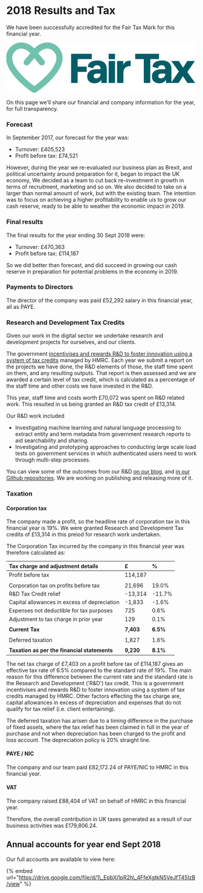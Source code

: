 # 2018 Results and Tax

We have been successfully accredited for the Fair Tax Mark for this financial year.

![The Fair Tax Mark logo](../../../.gitbook/assets/ftm_horizontal_rgb.png)

On this page we'll share our financial and company information for the year, for full transparency.

### Forecast

In September 2017, our forecast for the year was:

* Turnover: £405,523
* Profit before tax: £74,521

However, during the year we re-evaluated our business plan as Brexit, and political uncertainty around preparation for it, began to impact the UK economy, We decided as a team to cut back re-investment in growth in terms of recruitment, marketing and so on. We also decided to take on a larger than normal amount of work, but with the existing team. The intention was to focus on achieving a higher profitability to enable uis to grow our cash reserve, ready to be able to weather the economic impact in 2019.

### Final results

The final results for the year ending 30 Sept 2018 were:

* Turnover: £470,363
* Profit before tax: £114,187

So we did better than forecast, and did succeed in growing our cash reserve in preparation for potential problems in the economy in 2019.

### Payments to Directors

The director of the company was paid £52,292 salary in this financial year, all as PAYE.

### Research and Development Tax Credits

Given our work in the digital sector we undertake research and development projects for ourselves, and our clients. 

The government [incentivises and rewards R&D to foster innovation using a system of tax credits](https://www.gov.uk/guidance/corporation-tax-research-and-development-tax-relief-for-small-and-medium-sized-enterprises) managed by HMRC. Each year we submit a report on the projects we have done, the R&D elements of those, the staff time spent on them, and any resulting outputs. That report is then assessed and we are awarded a certain level of tax credit, which is calculated as a percentage of the staff time and other costs we have invested in the R&D.

This year, staff time and costs worth £70,072 was spent on R&D related work. This resulted in us being granted an R&D tax credit of £13,314.

Our R&D work included

* Investigating machine learning and natural language processing to extract entity and term metadata from government research reports to aid searchability and sharing.
* Investigating and prototyping approaches to conducting large scale load tests on government services in which authenticated users need to work through multi-step processes.

You can view some of the outcomes from our R&D [on our blog](https://blog.weareconvivio.com), and [in our Github repositories](https://github.com/ConvivioTeam). We are working on publishing and releasing more of it.

### Taxation

#### Corporation tax

The company made a profit, so the headline rate of corporation tax in this financial year is 19%. We were granted Research and Development Tax credits of £13,314 in this preiod for research work undertaken.

The Corporation Tax incurred by the company in this financial year was therefore calculated as:

| Tax charge and adjustment details | £ | % |
| :--- | :--- | :--- |
| Profit before tax | 114,187 |  |
|  |  |  |
| Corporation tax on profits before tax | 21,696 | 19.0% |
| R&D Tax Credit relief | -13,314 | -11.7% |
| Capital allowances in excess of depreciation | -1,833 | -1.6% |
| Expenses not deductible for tax purposes | 725 | 0.6% |
| Adjustment to tax charge in prior year | 129 | 0.1% |
|  |  |  |
| **Current Tax** | **7,403** | **6.5%** |
|  |  |  |
| Deferred taxation | 1,827 | 1.6% |
|  |  |  |
| **Taxation as per the financial statements** | **9,230** | **8.1%** |

The net tax charge of £7,403 on a profit before tax of £114,187 gives an effective tax rate of 6.5% compared to the standard rate of 19%. The main reason for this difference between the current rate and the standard rate is the Research and Development \('R&D'\) tax credit. This is a government incentivises and rewards R&D to foster innovation using a system of tax credits managed by HMRC. Other factors effecting the tax charge are, capital allowances in excess of depreciation and expenses that do not qualify for tax relief \(i.e. client entertaining\).

The deferred taxation has arisen due to a timing difference in the purchase of fixed assets, where the tax relief has been claimed in full in the year of purchase and not when depreciation has been charged to the profit and loss account. The depreciation policy is 20% straight line.

#### PAYE / NIC

The company and our team paid £82,172.24 of PAYE/NIC to HMRC in this financial year.

#### VAT

The company raised £88,404 of VAT on behalf of HMRC in this financial year.



Therefore, the overall contribution in UK taxes generated as a result of our business activities was £179,806.24.

## Annual accounts for year end Sept 2018

Our full accounts are available to view here:

{% embed url="https://drive.google.com/file/d/1\_EpbXi1pR2h\_4FfeXgtkN5VeJfT45IzB/view" %}

### 


